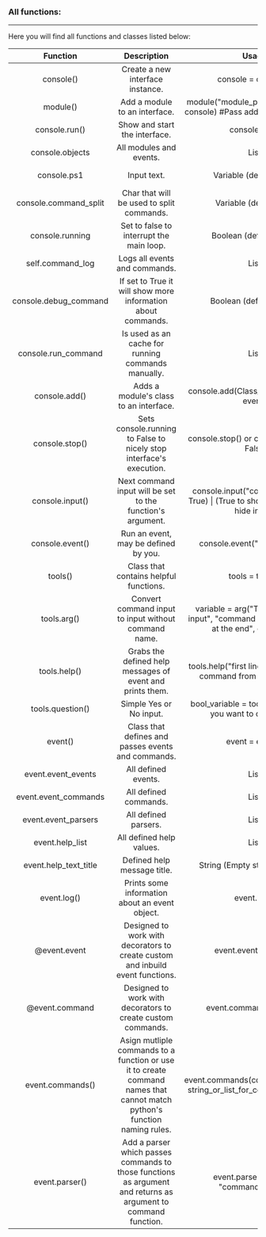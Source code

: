 ### All functions:

-------------------

Here you will find all functions and classes listed below:

|       Function        |                         Description                          |                            Usage                             |        Type        |
| :-------------------: | :----------------------------------------------------------: | :----------------------------------------------------------: | :----------------: |
|       console()       |               Create a new interface instance.               |                     console = console()                      |       Class        |
|       module()        |                Add a module to an interface.                 |         module("module_path_split_by_dot", console) #Pass additional arguments.         |      Function      |
|     console.run()     |                Show  and start the interface.                |                        console.run()                         | Function of class  |
|    console.objects    |                   All modules and events.                    |                             List                             | Variable of class  |
|      console.ps1      |                         Input text.                          |                  Variable (default: ":: ")                   | Variable of class  |
| console.command_split |          Char that will be used to split commands.           |                   Variable (default: " ")                    | Variable of class  |
|    console.running    |           Set to false to interrupt the main loop.           |                   Boolean (default: True)                    | Variable of class  |
|   self.command_log    |                Logs all events and commands.                 |                             List                             | Variable of class  |
| console.debug_command | If set to True it will show more information about commands. |                   Boolean (default: False)                   | Variable of class  |
|  console.run_command  |      Is used as an cache for running commands manually.      |                             List                             | Variable of class  |
|     console.add()     |            Adds a module's class to an interface.            |           console.add(Class_Name(console), event)            | Function of class  |
|    console.stop()     | Sets console.running to False to nicely stop interface's execution. |          console.stop() or console.running = False           | Function of class  |
|    console.input()    |  Next command input will be set to the function's argument.  | console.input("command_name", True)  \|  (True to show input; False to hide input) | Function of class  |
|    console.event()    |             Run an event, may be defined by you.             |                 console.event("event_name")                  | Function of class  |
|        tools()        |            Class that contains helpful functions.            |                       tools = tools()                        |       Class        |
|      tools.arg()      |     Convert command input to input without command name.     | variable = arg("Title for variable input", "command name with space at the end", command) | Fucntion of class  |
|     tools.help()      |  Grabs the defined help messages of event and prints them.   | tools.help("first line", "chars to split command from value", event) | Function of class  |
|   tools.question()    |                   Simple Yes or No input.                    |  bool_variable = tools.question("Do you want to continue?")  | Fucntion of class  |
|        event()        |      Class that defines and passes events and commands.      |                       event = event()                        |       Class        |
|  event.event_events   |                     All defined events.                      |                             List                             | Variable of class  |
| event.event_commands  |                    All defined commands.                     |                             List                             | Variable of class  |
|  event.event_parsers  |                     All defined parsers.                     |                             List                             | Variable of class  |
|    event.help_list    |                   All defined help values.                   |                             List                             | Varibale of class  |
| event.help_text_title |                 Defined help message title.                  |                String (Empty string for none)                | Variable of class  |
|      event.log()      |        Prints some information about an event object.        |                         event.log()                          | Function of class  |
|     @event.event      | Designed to work with decorators to create custom and inbuild event functions. |                    event.event(function)                     | Function of class  |
|    @event.command     | Designed to work with decorators to create custom commands.  |                   event.command(function)                    | Function of class  |
|   event.commands()    | Asign mutliple commands to a function or use it to create command names that cannot match python's function naming rules. | event.commands(command_function, string_or_list_for_command_names) | Function of class  |
|    event.parser()     | Add a parser which passes commands to those functions as argument and returns as argument to command function. |            event.parser(function, "command_name")            | Function of class. |
